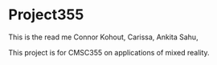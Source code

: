 # Project355
This is the read me
Connor Kohout, Carissa, Ankita Sahu,

This project is for CMSC355 on applications of mixed reality.
